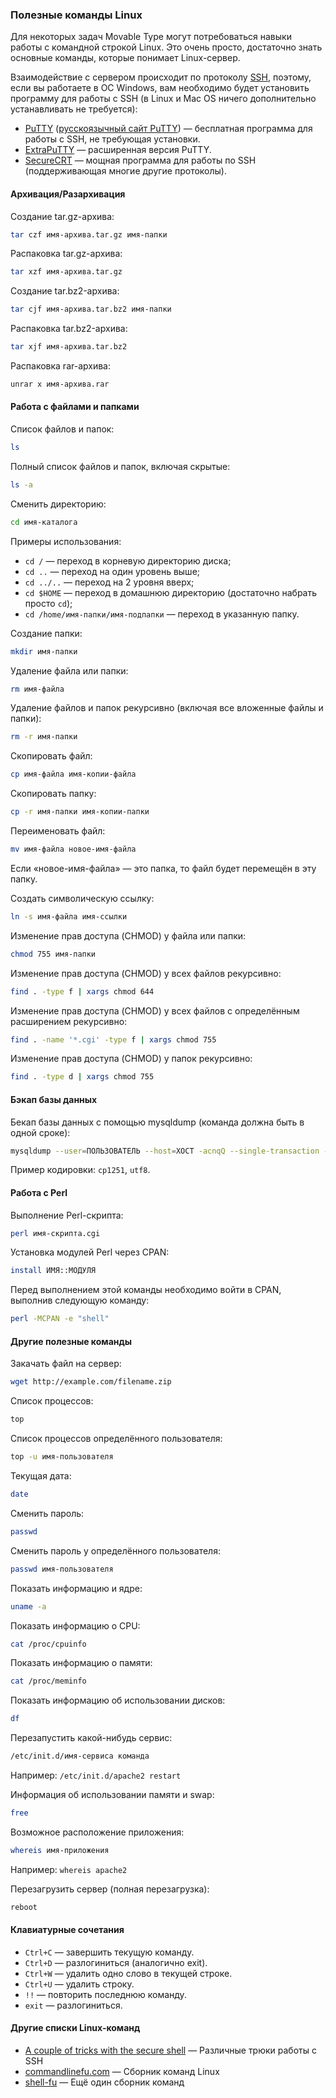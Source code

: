 ### Полезные команды Linux

Для некоторых задач Movable Type могут потребоваться навыки работы с командной строкой Linux. Это очень просто, достаточно знать основные команды, которые понимает Linux-сервер.

Взаимодействие с сервером происходит по протоколу [SSH](http://ru.wikipedia.org/wiki/SSH), поэтому, если вы работаете в ОС Windows, вам необходимо будет установить программу для работы с SSH (в Linux и Mac OS ничего дополнительно устанавливать не требуется):

* [PuTTY](http://www.chiark.greenend.org.uk/~sgtatham/putty/) ([русскоязычный сайт PuTTY](http://putty.org.ru/)\) — бесплатная программа для работы с SSH, не требующая установки.
* [ExtraPuTTY](http://www.extraputty.com/) — расширенная версия PuTTY.
* [SecureCRT](http://www.vandyke.com/products/securecrt/) — мощная программа для работы по SSH (поддерживающая многие другие протоколы).

#### Архивация/Разархивация

Создание tar.gz-архива:

```bash
tar czf имя-архива.tar.gz имя-папки
```

Распаковка tar.gz-архива:

```bash
tar xzf имя-архива.tar.gz
```

Создание tar.bz2-архива:

```bash
tar cjf имя-архива.tar.bz2 имя-папки
```

Распаковка tar.bz2-архива:

```bash
tar xjf имя-архива.tar.bz2
```

Распаковка rar-архива:

```bash
unrar x имя-архива.rar
```

#### Работа с файлами и папками

Список файлов и папок:

```bash
ls
```

Полный список файлов и папок, включая скрытые:

```bash
ls -a
```

Сменить директорию:

```bash
cd имя-каталога
```

Примеры использования:

* `cd /` — переход в корневую директорию диска;
* `cd ..` — переход на один уровень выше;
* `cd ../..` — переход на 2 уровня вверх;
* `cd $HOME` — переход в домашнюю директорию (достаточно набрать просто `cd`);
* `cd /home/имя-папки/имя-подпапки` — переход в указанную папку.

Создание папки:

```bash
mkdir имя-папки
```

Удаление файла или папки:

```bash
rm имя-файла
```

Удаление файлов и папок рекурсивно (включая все вложенные файлы и папки):

```bash
rm -r имя-папки
```

Скопировать файл:

```bash
cp имя-файла имя-копии-файла
```

Скопировать папку:

```bash
cp -r имя-папки имя-копии-папки
```

Переименовать файл:

```bash
mv имя-файла новое-имя-файла
```
Если «новое-имя-файла» — это папка, то файл будет перемещён в эту папку.

Создать символическую ссылку:

```bash
ln -s имя-файла имя-ссылки
```

Изменение прав доступа (CHMOD) у файла или папки:

```bash
chmod 755 имя-папки
```

Изменение прав доступа (CHMOD) у всех файлов рекурсивно:

```bash
find . -type f | xargs chmod 644
```

Изменение прав доступа (CHMOD) у всех файлов с определённым расширением рекурсивно:

```bash
find . -name '*.cgi' -type f | xargs chmod 755
```

Изменение прав доступа (CHMOD) у папок рекурсивно:

```bash
find . -type d | xargs chmod 755
```

#### Бэкап базы данных

Бекап базы данных с помощью mysqldump (команда должна быть в одной сроке):

```bash
mysqldump --user=ПОЛЬЗОВАТЕЛЬ --host=ХОСТ -acnqQ --single-transaction --default-character-set=КОДИРОВКА --password=ПАРОЛЬ -- БАЗА_ДАННЫХ | sed "s#^CREATE TABLE#\0 IF NOT EXISTS# ; s#^INSERT INTO#REPLACE INTO#" | gzip -qf9c > /home/username/путь-где-будут-храниться-бэкапы/имя-базы-данных-`date +%Y-%m-%d`.sql.gz
```

Пример кодировки: `cp1251`, `utf8`.

#### Работа с Perl

Выполнение Perl-скрипта:

```bash
perl имя-скрипта.cgi
```

Установка модулей Perl через CPAN:

```bash
install ИМЯ::МОДУЛЯ
```

Перед выполнением этой команды необходимо войти в CPAN, выполнив следующую команду:

```bash
perl -MCPAN -e "shell"
```

#### Другие полезные команды

Закачать файл на сервер:

```bash
wget http://example.com/filename.zip
```

Список процессов:

```bash
top
```

Список процессов определённого пользователя:

```bash
top -u имя-пользователя
```

Текущая дата:

```bash
date
```

Сменить пароль:

```bash
passwd
```

Сменить пароль у определённого пользователя:

```bash
passwd имя-пользователя
```

Показать информацию и ядре:

```bash
uname -a
```

Показать информацию о CPU:

```bash
cat /proc/cpuinfo
```

Показать информацию о памяти:

```bash
cat /proc/meminfo
```

Показать информацию об использовании дисков:

```bash
df
```

Перезапустить какой-нибудь сервис:

```bash
/etc/init.d/имя-сервиса команда
```
Например: `/etc/init.d/apache2 restart`

Информация об использовании памяти и swap:

```bash
free
```

Возможное расположение приложения:

```bash
whereis имя-приложения
```
Например: `whereis apache2`

Перезагрузить сервер (полная перезагрузка):

```bash
reboot
```

#### Клавиатурные сочетания

* `Ctrl+C` — завершить текущую команду.
* `Ctrl+D` — разлогиниться (аналогично exit).
* `Ctrl+W` — удалить одно слово в текущей строке.
* `Ctrl+U` — удалить строку.
* `!!` — повторить последнюю команду.
* `exit` — разлогиниться.

#### Другие списки Linux-команд

* [A couple of tricks with the secure shell](http://www.debian-administration.org/articles/438) — Различные трюки работы с SSH
* [commandlinefu.com](http://commandlinefu.com) — Сборник команд Linux
* [shell-fu](http://www.shell-fu.org/) — Ещё один сборник команд